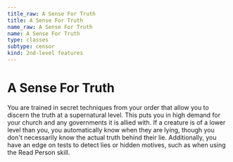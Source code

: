 ```yaml
---
title_raw: A Sense For Truth
title: A Sense For Truth
name_raw: A Sense For Truth
name: A Sense For Truth
type: classes
subtype: censor
kind: 2nd-level features
---
```


# A Sense For Truth

You are trained in secret techniques from your order that allow you to discern the truth at a supernatural level. This puts you in high demand for your church and any governments it is allied with. If a creature is of a lower level than you, you automatically know when they are lying, though you don't necessarily know the actual truth behind their lie. Additionally, you have an edge on tests to detect lies or hidden motives, such as when using the Read Person skill.
